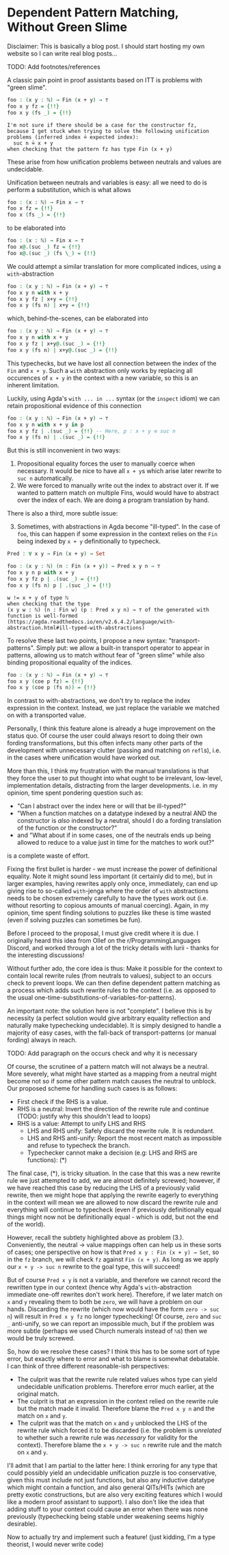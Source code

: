 # Dependent Pattern Matching, Without Green Slime

Disclaimer: This is basically a blog post. I should start hosting my own website so I can write real blog posts...

TODO: Add footnotes/references

A classic pain point in proof assistants based on ITT is problems with "green slime".

```agda
foo : (x y : ℕ) → Fin (x + y) → ⊤
foo x y fz = {!!}
foo x y (fs _) = {!!}

```

```
I'm not sure if there should be a case for the constructor fz,
because I get stuck when trying to solve the following unification
problems (inferred index ≟ expected index):
  suc n ≟ x + y
when checking that the pattern fz has type Fin (x + y)
```

These arise from how unification problems between neutrals and values are undecidable.

Unification between neutrals and variables is easy: all we need to do is perform a substitution, which is what allows

```agda
foo : (x : ℕ) → Fin x → ⊤
foo x fz = {!!}
foo x (fs _) = {!!}
```

to be elaborated into

```agda
foo : (x : ℕ) → Fin x → ⊤
foo x@.(suc _) fz = {!!}
foo x@.(suc _) (fs \_) = {!!}
```

We could attempt a similar translation for more complicated indices, using a `with`-abstraction

```agda
foo : (x y : ℕ) → Fin (x + y) → ⊤
foo x y n with x + y
foo x y fz | x+y = {!!}
foo x y (fs n) | x+y = {!!}
```

which, behind-the-scenes, can be elaborated into

```agda
foo : (x y : ℕ) → Fin (x + y) → ⊤
foo x y n with x + y
foo x y fz | x+y@.(suc _) = {!!}
foo x y (fs n) | x+y@.(suc _) = {!!}
```

This typechecks, but we have lost all connection between the index of the `Fin` and `x + y`. Such a `with` abstraction only works by replacing all occurences of `x + y` in the context with a new variable, so this is an inherent limitation.

Luckily, using Agda's `with ... in ...` syntax (or the `inspect` idiom) we can retain propositional evidence of this connection

```agda
foo : (x y : ℕ) → Fin (x + y) → ⊤
foo x y n with x + y in p
foo x y fz | .(suc _) = {!!} -- Here, p : x + y ≡ suc n
foo x y (fs n) | .(suc _) = {!!}
```

But this is still inconvenient in two ways:

1. Propositional equality forces the user to manually coerce when necessary. It would be nice to have all `x + y`s which arise later rewrite to `suc n` automatically.
2. We were forced to manually write out the index to abstract over it. If we wanted to pattern match on multiple Fins, would would have to abstract over the index of each. We are doing a program translation by hand.

There is also a third, more subtle issue:

3. Sometimes, with abstractions in Agda become "ill-typed". In the case of `foo`, this can happen if some expression in the context relies on the `Fin` being indexed by `x + y` definitionally to typecheck.

```agda
Pred : ∀ x y → Fin (x + y) → Set

foo : (x y : ℕ) (n : Fin (x + y)) → Pred x y n → ⊤
foo x y n p with x + y
foo x y fz p | .(suc _) = {!!}
foo x y (fs n) p | .(suc _) = {!!}
```

```
w != x + y of type ℕ
when checking that the type
(x y w : ℕ) (n : Fin w) (p : Pred x y n) → ⊤ of the generated with
function is well-formed
(https://agda.readthedocs.io/en/v2.6.4.2/language/with-abstraction.html#ill-typed-with-abstractions)
```

To resolve these last two points, I propose a new syntax: "transport-patterns". Simply put: we allow a built-in transport operator to appear in patterns, allowing us to match without fear of "green slime" while also binding propositional equality of the indices.

```agda
foo : (x y : ℕ) → Fin (x + y) → ⊤
foo x y (coe p fz) = {!!}
foo x y (coe p (fs n)) = {!!}
```

In contrast to with-abstractions, we don't try to replace the index expression in the context. Instead, we just replace the variable we matched on with a transported value.

Personally, I think this feature alone is already a huge improvement on the status quo. Of course the user could always resort to doing their own fording transformations, but this often infects many other parts of the development with unnecessary clutter (passing and matching on `refl`s), i.e. in the cases where unification would have worked out.

More than this, I think my frustration with the manual translations is that they force the user to put thought into what ought to be irrelevant, low-level, implementation details, distracting from the larger developments. i.e. in my opinion, time spent pondering question such as:

- "Can I abstract over the index here or will that be ill-typed?"
- "When a function matches on a datatype indexed by a neutral AND the constructor is _also_ indexed by a neutral, should I do a fording translation of the function or the constructor?"
- and "What about if in some cases, one of the neutrals ends up being allowed to reduce to a value just in time for the matches to work out?"

is a complete waste of effort.

Fixing the first bullet is harder - we must increase the power of definitional equality. Note it might sound less important (it certainly did to me), but in larger examples, having rewrites apply only once, immediately, can end up giving rise to so-called `with`-jenga where the order of `with` abstractions needs to be chosen extremely carefully to have the types work out (i.e. without resorting to copious amounts of manual coercing). Again, in my opinion, time spent finding solutions to puzzles like these is time wasted (even if solving puzzles can sometimes be fun).

Before I proceed to the proposal, I must give credit where it is due. I originally heard this idea from Ollef on the r/ProgrammingLanguages Discord, and worked through a lot of the tricky details with Iurii - thanks for the interesting discussions!

Without further ado, the core idea is thus: Make it possible for the context to contain local rewrite rules (from neutrals to values), subject to an occurs check to prevent loops. We can then define dependent pattern matching as a process which adds such rewrite rules to the context (i.e. as opposed to the usual one-time-substitutions-of-variables-for-patterns).

An important note: the solution here is not "complete". I believe this is by necessity (a perfect solution would give arbitrary equality reflection and naturally make typechecking undecidable). It is simply designed to handle a majority of easy cases, with the fall-back of transport-patterns (or manual fording) always in reach.

TODO: Add paragraph on the occurs check and why it is necessary

Of course, the scrutinee of a pattern match will not always be a neutral. More severely, what might have started as a mapping from a neutral might become not so if some other pattern match causes the neutral to unblock. Our proposed scheme for handling such cases is as follows:

- First check if the RHS is a value.
- RHS is a neutral: Invert the direction of the rewrite rule and continue (TODO: justify why this shouldn't lead to loops)
- RHS is a value: Attempt to unify LHS and RHS
  - LHS and RHS unify: Safely discard the rewrite rule. It is redundant.
  - LHS and RHS anti-unify: Report the most recent match as impossible and refuse to typecheck the branch.
  - Typechecker cannot make a decision (e.g: LHS and RHS are functions): (\*)

The final case, (\*), is tricky situation. In the case that this was a new rewrite rule we just attempted to add, we are almost definitely screwed; however, if we have reached this case by reducing the LHS of a previously valid rewrite, then we might hope that applying the rewrite eagerly to everything in the context will mean we are allowed to now discard the rewrite rule and everything will continue to typecheck (even if previously definitionally equal things might now not be definitionally equal - which is odd, but not the end of the world).

However, recall the subtlety highlighted above as problem (3.). Conveniently, the neutral -> value mappings often can help us in these sorts of cases; one perspective on how is that `Pred x y : Fin (x + y) → Set`, so in the `fz` branch, we will check `fz` against `Fin (x + y)`. As long as we apply our `x + y -> suc n` rewrite to the goal type, this will succeed!

But of course `Pred x y` is not a variable, and therefore we cannot record the rewritten type in our context (hence why Agda's `with`-abstraction immediate one-off rewrites don't work here). Therefore, if we later match on `x` and `y` revealing them to both be `zero`, we will have a problem on our hands. Discarding the rewrite (which now would have the form `zero -> suc n`) will result in `Pred x y fz` no longer typechecking! Of course, `zero` and `suc _` anti-unify, so we can report an impossible much, but if the problem was more subtle (perhaps we used Church numerals instead of `ℕ`s) then we would be truly screwed.

So, how do we resolve these cases? I think this has to be some sort of type error, but exactly where to error and what to blame is somewhat debatable. I can think of three different reasonable-ish perspectives:

- The culprit was that the rewrite rule related values whos type can yield undecidable unification problems. Therefore error much earlier, at the original match.
- The culprit is that an expression in the context relied on the rewrite rule but the match made it invalid. Therefore blame the `Pred x y n` and the match on `x` and `y`.
- The culprit was that the match on `x` and `y` unblocked the LHS of the rewrite rule which forced it to be discarded (i.e. the problem is _unrelated_ to whether such a rewrite rule was _necessary_ for validity for the context). Therefore blame the `x + y -> suc n` rewrite rule and the match on `x` and `y`.

I'll admit that I am partial to the latter here: I think erroring for any type that could possibly yield an undecidable unification puzzle is too conservative, given this must include not just functions, but also any inductive datatype which might contain a function, and also general QITs/HITs (which are pretty exotic constructions, but are also very exciting features which I would like a modern proof assistant to support). I also don't like the idea that adding stuff to your context could cause an error when there was none previously (typechecking being stable under weakening seems highly desirable).

Now to actually try and implement such a feature! (just kidding, I'm a type theorist, I would never write code)
